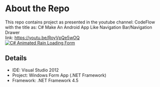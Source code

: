 # About the Repo
This repo contains project as presented in the youtube channel: CodeFlow  
with the title as: C# Make An Android App Like Navigation Bar/Navigation Drawer  
link: https://youtu.be/RoyVpQe5wOQ  
[![C# Animated Rain Loading Form](https://img.youtube.com/vi/RoyVpQe5wOQ/0.jpg)](https://www.youtube.com/watch?v=RoyVpQe5wOQ)  

## Details
 - IDE: Visual Studio 2012
 - Project: Windows Form App (.NET Framework)
 - Framework: .NET Framework 4.5
